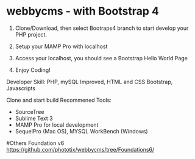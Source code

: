 # webbycms - with Bootstrap 4

1) Clone/Download, then select Bootraps4 branch to start develop your PHP project.

2) Setup your MAMP Pro with localhost

3) Access your localhost, you should see a Bootstrap Hello World Page

4) Enjoy Coding!

Developer Skill: PHP, mySQL Improved, HTML and CSS Bootstrap, Javascripts

Clone and start build
Recommened Tools:
- SourceTree
- Sublime Text 3
- MAMP Pro for local development
- SequelPro (Mac OS), MYSQL WorkBench (Windows)

#Others
Foundation v6
https://github.com/phototix/webbycms/tree/Foundations6/
